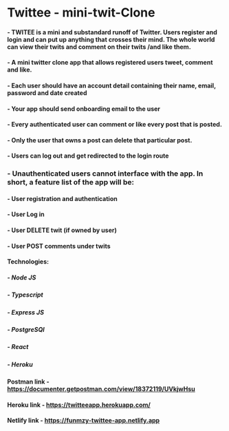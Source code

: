 
# Twittee - mini-twit-Clone
#### - TWITEE is a mini and substandard runoff of Twitter. Users register and login and can put up anything that crosses their mind. The whole world can view their twits and comment on their twits /and like them.



#### - A mini twitter clone app that allows registered users tweet, comment and like.
#### - Each user should have an account detail containing their name, email, password and date created
#### - Your app should send onboarding email to the user
#### - Every authenticated user can comment or like every post that is posted.
#### - Only the user that owns a post can delete that particular post.
#### - Users can log out and get redirected to the login route
### - Unauthenticated users cannot interface with the app. In short, a feature list of the app will be:
#### - User registration and authentication
#### - User Log in
#### - User DELETE twit (if owned by user)
#### - User POST comments under twits

#### Technologies:
##### - Node JS
##### - Typescript
##### - Express JS
##### - PostgreSQl
##### - React
##### - Heroku

#### Postman link - https://documenter.getpostman.com/view/18372119/UVkjwHsu
#### Heroku link -  https://twitteeapp.herokuapp.com/
#### Netlify link - https://funmzy-twittee-app.netlify.app
